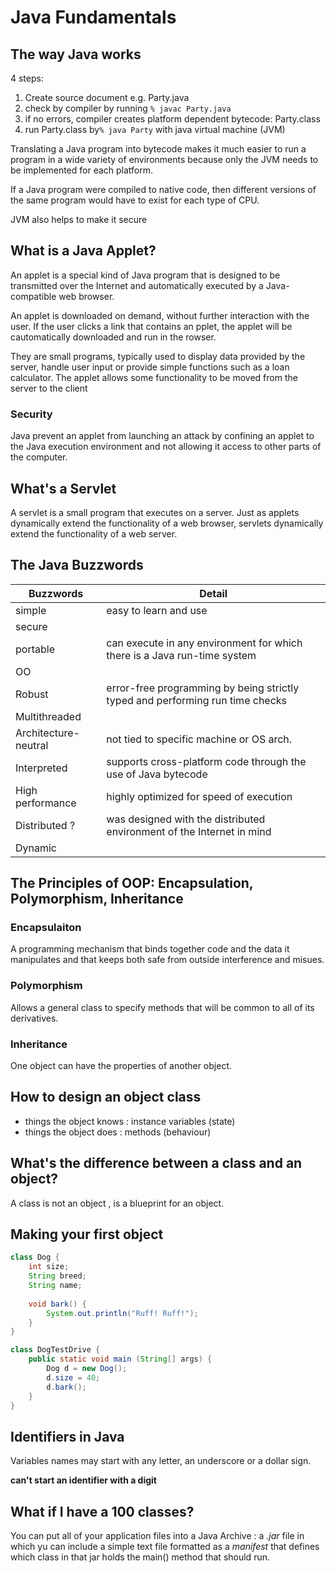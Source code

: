 # Java Fundamentals

## The way Java works

4 steps: 

1. Create source document e.g. Party.java 
2. check by compiler by running ```% javac Party.java```
3. if no errors, compiler creates platform dependent bytecode: Party.class 
4. run Party.class by```% java Party```  with java virtual machine (JVM)



Translating a Java program into bytecode makes it much easier to run a program in a wide variety of environments because only the JVM needs to be implemented for each platform.

If a Java program were compiled to native code, then different versions of the same program would have to exist for each type of CPU.

JVM also helps to make it secure



## What is a Java Applet?

An applet is a special kind of Java program that is designed to be transmitted over the Internet and automatically executed by a Java-compatible web browser.

An applet is downloaded on demand, without further interaction with the user. If the user clicks a link that contains an pplet, the applet will be cautomatically downloaded and run in the rowser.

They are small programs, typically used to display data provided by the server, handle user input or provide simple functions such as a loan calculator. The applet allows some functionality to be moved from the server to the client



### Security

Java prevent an applet from launching an attack by confining an applet to the Java execution environment and not allowing it access to other parts of the computer.



## What's a Servlet

A servlet is a small program that executes on a server. Just as applets dynamically extend the functionality of a web browser, servlets dynamically extend the functionality of a web server.



## The Java Buzzwords

| Buzzwords            | Detail                                                       |
| -------------------- | ------------------------------------------------------------ |
| simple               | easy to learn and use                                        |
| secure               |                                                              |
| portable             | can execute in any environment for which there is a Java run-time system |
| OO                   |                                                              |
| Robust               | error-free programming by being strictly typed and performing run time checks |
| Multithreaded        |                                                              |
| Architecture-neutral | not tied to specific machine or OS arch.                     |
| Interpreted          | supports cross-platform code through the use of Java bytecode |
| High performance     | highly optimized for speed of execution                      |
| Distributed ?        | was designed with the distributed environment of the Internet in mind |
| Dynamic              |                                                              |



## The Principles of OOP: Encapsulation, Polymorphism, Inheritance

### Encapsulaiton

A programming mechanism that binds together code and the data it manipulates and that keeps both safe from outside interference and misues. 



### Polymorphism

Allows a general class to specify methods that will be common to all of its derivatives.



### Inheritance

One object can have the properties of another object.



## How to design an object class

* things the object knows : instance variables (state)
* things the object does : methods (behaviour)



## What's the difference between a class and an object?

A class is not an object , is a blueprint for an object.

## Making your first object	

```java
class Dog {
    int size;
    String breed;
    String name;
    
    void bark() {
        System.out.println("Ruff! Ruff!");
    }
}
```

```java
class DogTestDrive {
    public static void main (String[] args) {
        Dog d = new Dog();
        d.size = 40;
        d.bark();
    }
}
```



## Identifiers in Java

Variables names may start with any letter, an underscore or a dollar sign. 

**can't start an identifier with a digit**



## What if I have a 100 classes?

You can put all of your application files into a Java Archive : a *.jar* file in which yu can include a simple text file formatted as a *manifest* that defines which class in that jar holds the main() method that should run.